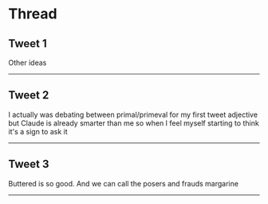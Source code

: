 # Thread

## Tweet 1

Other ideas

---

## Tweet 2

I actually was debating between primal/primeval for my first tweet adjective but Claude is already smarter than me so when I feel myself starting to think it's a sign to ask it

---

## Tweet 3

Buttered is so good. And we can call the posers and frauds margarine

---

